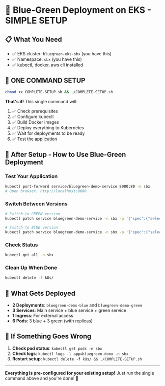# 🚀 Blue-Green Deployment on EKS - SIMPLE SETUP

## 📋 What You Need
- ✅ EKS cluster: `bluegreen-eks-sbx` (you have this)
- ✅ Namespace: `sbx` (you have this)
- ✅ kubectl, docker, aws cli installed

## 🎯 ONE COMMAND SETUP

```bash
chmod +x COMPLETE-SETUP.sh && ./COMPLETE-SETUP.sh
```

**That's it!** This single command will:
1. ✅ Check prerequisites
2. ✅ Configure kubectl
3. ✅ Build Docker images
4. ✅ Deploy everything to Kubernetes
5. ✅ Wait for deployments to be ready
6. ✅ Test the application

## 🔄 After Setup - How to Use Blue-Green Deployment

### Test Your Application
```bash
kubectl port-forward service/bluegreen-demo-service 8080:80 -n sbx
# Open browser: http://localhost:8080
```

### Switch Between Versions
```bash
# Switch to GREEN version
kubectl patch service bluegreen-demo-service -n sbx -p '{"spec":{"selector":{"version":"green"}}}'

# Switch to BLUE version  
kubectl patch service bluegreen-demo-service -n sbx -p '{"spec":{"selector":{"version":"blue"}}}'
```

### Check Status
```bash
kubectl get all -n sbx
```

### Clean Up When Done
```bash
kubectl delete -f k8s/
```

## 🎯 What Gets Deployed

- **2 Deployments**: `bluegreen-demo-blue` and `bluegreen-demo-green`
- **3 Services**: Main service + blue service + green service  
- **1 Ingress**: For external access
- **6 Pods**: 3 blue + 3 green (with replicas)

## 🔧 If Something Goes Wrong

1. **Check pod status**: `kubectl get pods -n sbx`
2. **Check logs**: `kubectl logs -l app=bluegreen-demo -n sbx`
3. **Restart setup**: `kubectl delete -f k8s/ && ./COMPLETE-SETUP.sh`

---

**Everything is pre-configured for your existing setup!** 
Just run the single command above and you're done! 🎉

